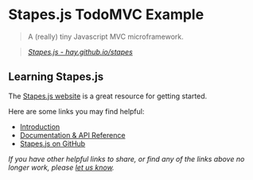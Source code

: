 # Stapes.js TodoMVC Example

> A (really) tiny Javascript MVC microframework.

> _[Stapes.js - hay.github.io/stapes](http://hay.github.io/stapes)_


## Learning Stapes.js

The [Stapes.js website](http://hay.github.io/stapes) is a great resource for getting started.

Here are some links you may find helpful:

* [Introduction](http://hay.github.io/stapes/#m-intro)
* [Documentation & API Reference](http://hay.github.io/stapes)
* [Stapes.js on GitHub](http://github.com/hay/stapes)

_If you have other helpful links to share, or find any of the links above no longer work, please [let us know](https://github.com/tastejs/todomvc/issues)._
